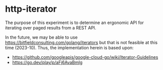 # http-iterator

The purpose of this experiment is to determine an ergonomic API for iterating
over paged results from a REST API.

In the future, we may be able to use https://bitfieldconsulting.com/golang/iterators
but that is not feasible at this time (2023-10). Thus, the implementation
herein is based upon:

+ https://github.com/googleapis/google-cloud-go/wiki/Iterator-Guidelines
+ https://go.dev/play/p/aFj6AvaBmIg
